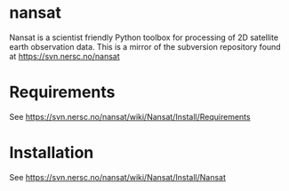 nansat
======

Nansat is a scientist friendly Python toolbox for processing of 2D satellite earth observation data. This is a mirror of the subversion repository found at https://svn.nersc.no/nansat

Requirements
============

See https://svn.nersc.no/nansat/wiki/Nansat/Install/Requirements

Installation
============

See https://svn.nersc.no/nansat/wiki/Nansat/Install/Nansat

